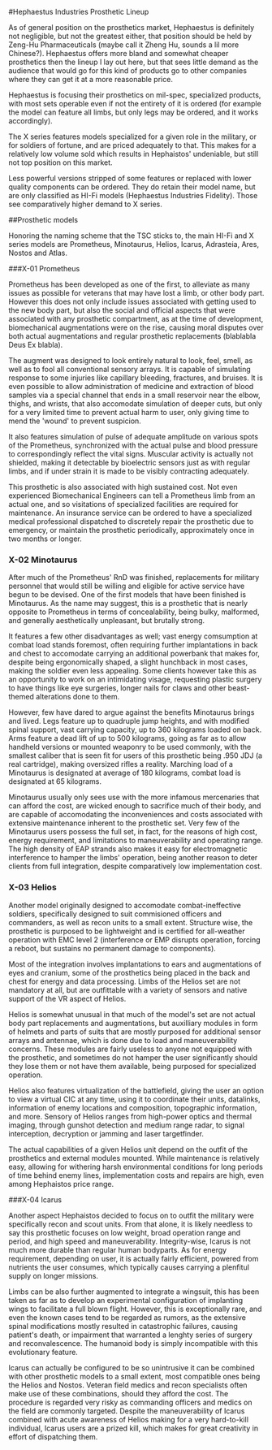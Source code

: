 #Hephaestus Industries Prosthetic Lineup

As of general position on the prosthetics market, Hephaestus is definitely not negligible, but not the greatest either, that position should be held by Zeng-Hu Pharmaceuticals (maybe call it Zheng Hu, sounds a lil more Chinese?). Hephaestus offers more bland and somewhat cheaper prosthetics then the lineup I lay out here, but that sees little demand as the audience that would go for this kind of products go to other companies where they can get it at a more reasonable price.

Hephaestus is focusing their prosthetics on mil-spec, specialized products, with most sets operable even if not the entirety of it is ordered (for example the model can feature all limbs, but only legs may be ordered, and it works accordingly).

The X series features models specialized for a given role in the military, or for soldiers of fortune, and are priced adequately to that. This makes for a relatively low volume sold which results in Hephaistos' undeniable, but still not top position on this market.

Less powerful versions stripped of some features or replaced with lower quality components can be ordered. They do retain their model name, but are only classified as HI-Fi models (Hephaestus Industries Fidelity). Those see comparatively higher demand to X series.

##Prosthetic models

Honoring the naming scheme that the TSC sticks to, the main HI-Fi and X series models are Prometheus, Minotaurus, Helios, Icarus, Adrasteia, Ares, Nostos and Atlas.

###X-01 Prometheus

Prometheus has been developed as one of the first, to alleviate as many issues as possible for veterans that may have lost a limb, or other body part. However this does not only include issues associated with getting used to the new body part, but also the social and official aspects that were associated with any prosthetic compartment, as at the time of development, biomechanical augmentations were on the rise, causing moral disputes over both actual augmentations and regular prosthetic replacements (blablabla Deus Ex blabla).

The augment was designed to look entirely natural to look, feel, smell, as well as to fool all conventional sensory arrays. It is capable of simulating response to some injuries like capillary bleeding, fractures, and bruises. It is even possible to allow administration of medicine and extraction of blood samples via a special channel that ends in a small reservoir near the elbow, thighs, and wrists, that also accomodate simulation of deeper cuts, but only for a very limited time to prevent actual harm to user, only giving time to mend the 'wound' to prevent suspicion.

It also features simulation of pulse of adequate amplitude on various spots of the Prometheus, synchronized with the actual pulse and blood pressure to correspondingly reflect the vital signs. Muscular activity is actually not shielded, making it detectable by bioelectric sensors just as with regular limbs, and if under strain it is made to be visibly contracting adequately.

This prosthetic is also associated with high sustained cost. Not even experienced Biomechanical Engineers can tell a Prometheus limb from an actual one, and so visitations of specialized facilities are required for maintenance. An insurance service can be ordered to have a specialized medical professional dispatched to discretely repair the prosthetic due to emergency, or maintain the prosthetic periodically, approximately once in two months or longer.

### X-02 Minotaurus

After much of the Prometheus' RnD was finished, replacements for military personnel that would still be willing and eligible for active service have begun to be devised. One of the first models that have been finished is Minotaurus. As the name may suggest, this is a prosthetic that is nearly opposite to Prometheus in terms of concealability, being bulky, malformed, and generally aesthetically unpleasant, but brutally strong.

It features a few other disadvantages as well; vast energy comsumption at combat load stands foremost, often requiring further implantations in back and chest to accomodate carrying an additional powerbank that makes for, despite being ergonomically shaped, a slight hunchback in most cases, making the soldier even less appealing. Some clients however take this as an opportunity to work on an intimidating visage, requesting plastic surgery to have things like eye surgeries, longer nails for claws and other beast-themed alterations done to them.

However, few have dared to argue against the benefits Minotaurus brings and lived. Legs feature up to quadruple jump heights, and with modified spinal support, vast carrying capacity, up to 360 kilograms loaded on back. Arms feature a dead lift of up to 500 kilograms, going as far as to allow handheld versions or mounted weaponry to be used commonly, with the smallest caliber that is seen fit for users of this prosthetic being .950 JDJ (a real cartridge), making oversized rifles a reality. Marching load of a Minotaurus is designated at average of 180 kilograms, combat load is designated at 65 kilograms.

Minotaurus usually only sees use with the more infamous mercenaries that can afford the cost, are wicked enough to sacrifice much of their body, and are capable of accomodating the inconveniences and costs associated with extensive maintenance inherent to the prosthetic set. Very few of the Minotaurus users possess the full set, in fact, for the reasons of high cost, energy requirement, and limitations to maneuverability and operating range. The high density of EAP strands also makes it easy for electromagnetic interference to hamper the limbs' operation, being another reason to deter clients from full integration, despite comparatively low implementation cost.

### X-03 Helios

Another model originally designed to accomodate combat-ineffective soldiers, specifically designed to suit commisioned officers and commanders, as well as recon units to a small extent. Structure wise, the prosthetic is purposed to be lightweight and is certified for all-weather operation with EMC level 2 (interference or EMP disrupts operation, forcing a reboot, but sustains no permanent damage to components).

Most of the integration involves implantations to ears and augmentations of eyes and cranium, some of the prosthetics being placed in the back and chest for energy and data processing. Limbs of the Helios set are not mandatory at all, but are outfittable with a variety of sensors and native support of the VR aspect of Helios.

Helios is somewhat unusual in that much of the model's set are not actual body part replacements and augmentations, but auxilliary modules in form of helmets and parts of suits that are mostly purposed for additional sensor arrays and antennae, which is done due to load and maneuverability concerns. These modules are fairly useless to anyone not equipped with the prosthetic, and sometimes do not hamper the user significantly should they lose them or not have them available, being purposed for specialized operation.

Helios also features virtualization of the battlefield, giving the user an option to view a virtual CIC at any time, using it to coordinate their units, datalinks, information of enemy locations and composition, topographic information, and more. Sensory of Helios ranges from high-power optics and thermal imaging, through gunshot detection and medium range radar, to signal interception, decryption or jamming and laser targetfinder.

The actual capabilities of a given Helios unit depend on the outfit of the prosthetics and external modules mounted. While maintenance is relatively easy, allowing for withering harsh environmental conditions for long periods of time behind enemy lines, implementation costs and repairs are high, even among Hephaistos price range.

###X-04 Icarus

Another aspect Hephaistos decided to focus on to outfit the military were specifically recon and scout units. From that alone, it is likely needless to say this prosthetic focuses on low weight, broad operation range and period, and high speed and maneuverability. Integrity-wise, Icarus is not much more durable than regular human bodyparts. As for energy requirement, depending on user, it is actually fairly efficient, powered from nutrients the user consumes, which typically causes carrying a plenfitul supply on longer missions.

Limbs can be also further augmented to integrate a wingsuit, this has been taken as far as to develop an experimental configuration of implanting wings to facilitate a full blown flight. However, this is exceptionally rare, and even the known cases tend to be regarded as rumors, as the extensive spinal modifications mostly resulted in catastrophic failures, causing patient's death, or impairment that warranted a lenghty series of surgery and reconvalescence. The humanoid body is simply incompatible with this evolutionary feature.

Icarus can actually be configured to be so unintrusive it can be combined with other prosthetic models to a small extent, most compatible ones being the Helios and Nostos. Veteran field medics and recon specialists often make use of these combinations, should they afford the cost. The procedure is regarded very risky as commanding officers and medics on the field are commonly targeted. Despite the maneuverability of Icarus combined with acute awareness of Helios making for a very hard-to-kill individual, Icarus users are a prized kill, which makes for great creativity in effort of dispatching them.

